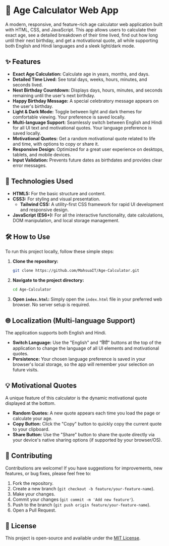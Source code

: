 # 🎂 Age Calculator Web App

A modern, responsive, and feature-rich age calculator web application built with HTML, CSS, and JavaScript. This app allows users to calculate their exact age, see a detailed breakdown of their time lived, find out how long until their next birthday, and get a motivational quote, all while supporting both English and Hindi languages and a sleek light/dark mode.

## ✨ Features

* **Exact Age Calculation:** Calculate age in years, months, and days.
* **Detailed Time Lived:** See total days, weeks, hours, minutes, and seconds lived.
* **Next Birthday Countdown:** Displays days, hours, minutes, and seconds remaining until the user's next birthday.
* **Happy Birthday Message:** A special celebratory message appears on the user's birthday.
* **Light & Dark Mode:** Toggle between light and dark themes for comfortable viewing. Your preference is saved locally.
* **Multi-language Support:** Seamlessly switch between English and Hindi for all UI text and motivational quotes. Your language preference is saved locally.
* **Motivational Quotes:** Get a random motivational quote related to life and time, with options to copy or share it.
* **Responsive Design:** Optimized for a great user experience on desktops, tablets, and mobile devices.
* **Input Validation:** Prevents future dates as birthdates and provides clear error messages.

## 🚀 Technologies Used

* **HTML5:** For the basic structure and content.
* **CSS3:** For styling and visual presentation.
    * **Tailwind CSS:** A utility-first CSS framework for rapid UI development and responsive design.
* **JavaScript (ES6+):** For all the interactive functionality, date calculations, DOM manipulation, and local storage management.

## 🛠️ How to Use

To run this project locally, follow these simple steps:

1.  **Clone the repository:**
    ```bash
    git clone https://github.com/MahsuaIT/Age-Calculator.git
    ```


2.  **Navigate to the project directory:**
    ```bash
    cd Age-Calculator
    ```

3.  **Open `index.html`:**
    Simply open the `index.html` file in your preferred web browser. No server setup is required.

## 🌐 Localization (Multi-language Support)

The application supports both English and Hindi.

* **Switch Language:** Use the "English" and "हिंदी" buttons at the top of the application to change the language of all UI elements and motivational quotes.
* **Persistence:** Your chosen language preference is saved in your browser's local storage, so the app will remember your selection on future visits.

## 💡 Motivational Quotes

A unique feature of this calculator is the dynamic motivational quote displayed at the bottom.

* **Random Quotes:** A new quote appears each time you load the page or calculate your age.
* **Copy Button:** Click the "Copy" button to quickly copy the current quote to your clipboard.
* **Share Button:** Use the "Share" button to share the quote directly via your device's native sharing options (if supported by your browser/OS).

## 🤝 Contributing

Contributions are welcome! If you have suggestions for improvements, new features, or bug fixes, please feel free to:

1.  Fork the repository.
2.  Create a new branch (`git checkout -b feature/your-feature-name`).
3.  Make your changes.
4.  Commit your changes (`git commit -m 'Add new feature'`).
5.  Push to the branch (`git push origin feature/your-feature-name`).
6.  Open a Pull Request.

## 📄 License

This project is open-source and available under the [MIT License](LICENSE).
